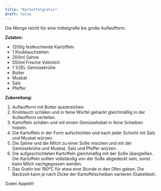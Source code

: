 ```yaml
---
title: "Kartoffelgratin"
draft: false
---
```


Die Menge reicht für eine mittelgroße bis große Auflaufform.

**Zutaten:**
- 1200g festkochende Kartoffeln
- 1 Knoblauchzehen
- 200ml Sahne
- 550ml Frische Vollmilch
- 1 1/2EL Gemüsebrühe
- Butter
- Muskat
- Salz
- Pfeffer

**Zubereitung:**

1. Auflaufform mit Butter ausstreichen.
2. Knoblauch schälen und in feine Würfel gehackt gleichmäßig in der Auflaufform verteilen.
3. Kartoffeln schälen und mit einem Gemüsehobel in feine Scheiben hobeln.
4. Die Kartoffeln in der Form aufschichten und nach jeder Schicht mit Salz und Muskat würzen.
5. Die Sahne und die Milch zu einer Soße mischen und mit der Gemüsebrühe und Muskat, Salz und Pfeffer würzen.
6. Die aufgeschichteten Kartoffeln gleichmäßig mit der Soße übergießen. Die Kartoffeln sollten vollständig von der Soße abgedeckt sein, sonst kann Milch nachgegossen werden.
7. Das Gratin bei 180°C für etwa eine Stunde in den Ofen geben. Die Backzeit kann je nach Dicke der Kartoffelscheiben variieren (Gabeltest).

Guten Appetit!